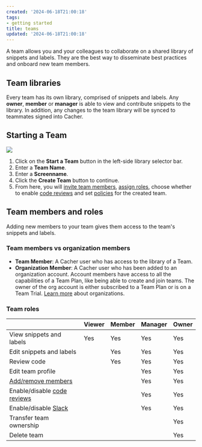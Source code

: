 ```yaml
---
created: '2024-06-18T21:00:18'
tags:
- getting started
title: teams
updated: '2024-06-18T21:00:18'
---
```


A team allows you and your colleagues to collaborate on a shared library of snippets and labels. They are the best way to disseminate best practices and onboard new team members.

## Team libraries

Every team has its own library, comprised of snippets and labels. Any **owner**, **member** or **manager** is able to view and contribute snippets to the library. In addition, any changes to the team library will be synced to teammates signed into Cacher.

## Starting a Team

![](https://cdn.cacher.io/intro-snippets/starting-a-team.gif)

1. Click on the **Start a Team** button in the left-side library selector bar.
2. Enter a **Team Name**.
3. Enter a **Screenname**.
4. Click the **Create Team** button to continue.
5. From here, you will [invite team members](https://www.cacher.io/docs/getting-started/creating-a-team#add-members-1), [assign roles](https://www.cacher.io/docs/guides/teams/team-members-and-roles), choose whether to enable [code reviews](https://www.cacher.io/docs/guides/teams/code-reviews) and set [policies](https://www.cacher.io/docs/guides/teams/policies) for the created team.

## Team members and roles

Adding new members to your team gives them access to the team's snippets and labels.

### Team members vs organization members

- **Team Member**: A Cacher user who has access to the library of a Team.
- **Organization Member**: A Cacher user who has been added to an organization account. Account members have access to all the capabilities of a Team Plan, like being able to create and join teams. The owner of the org account is either subscribed to a Team Plan or is on a Team Trial. [Learn more](https://www.cacher.io/docs/guides/orgs/org-members-and-roles) about organizations.

### Team roles

||Viewer|Member|Manager|Owner|
|---|---|---|---|---|
|View snippets and labels|Yes|Yes|Yes|Yes|
|Edit snippets and labels||Yes|Yes|Yes|
|Review code||Yes|Yes|Yes|
|Edit team profile|||Yes|Yes|
|[Add/remove members](https://www.cacher.io/docs/guides/teams/team-members-and-roles#adding-new-team-members-1)|||Yes|Yes|
|Enable/disable [code reviews](https://www.cacher.io/docs/guides/teams/code-reviews)|||Yes|Yes|
|Enable/disable [Slack](https://www.cacher.io/docs/integrations/slack)|||Yes|Yes|
|Transfer team ownership||||Yes|
|Delete team||||Yes|